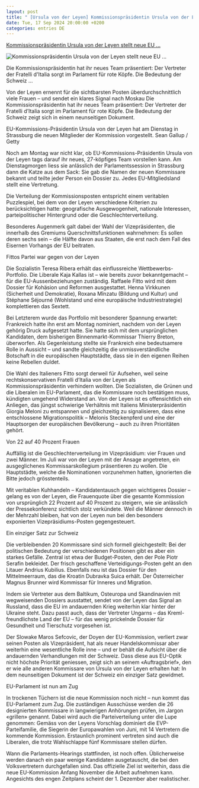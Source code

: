 ```yaml
---
layout: post
title: " [Ursula von der Leyen] Kommissionspräsidentin Ursula von der Leyen stellt neue EU ..."
date: Tue, 17 Sep 2024 20:00:00 +0200
categories: entries DE
---
```

[Kommissionspräsidentin Ursula von der Leyen stellt neue EU ...](https://www.nzz.ch/international/kommissionspraesidentin-ursula-von-der-leyen-stellt-neue-eu-kommission-vor-ld.1848762)

![Kommissionspräsidentin Ursula von der Leyen stellt neue EU ...](https://img.nzz.ch/2024/09/17/60237bdd-469e-49fa-b15c-0e0f30165f44.jpeg?width=1200&height=674&fit=bounds&quality=75&auto=webp&crop=7282,4096,x910,y1184&wmark=nzz)

Die Kommissionspräsidentin hat ihr neues Team präsentiert: Der Vertreter der Fratelli d'Italia sorgt im Parlament für rote Köpfe. Die Bedeutung der Schweiz ...

Von der Leyen ernennt für die sichtbarsten Posten überdurchschnittlich viele Frauen – und sendet ein klares Signal nach Moskau Die Kommissionspräsidentin hat ihr neues Team präsentiert: Der Vertreter der Fratelli d’Italia sorgt im Parlament für rote Köpfe. Die Bedeutung der Schweiz zeigt sich in einem neunseitigen Dokument.

EU-Kommissions-Präsidentin Ursula von der Leyen hat am Dienstag in Strassburg die neuen Mitglieder der Kommission vorgestellt. Sean Gallup / Getty

Noch am Montag war nicht klar, ob EU-Kommissions-Präsidentin Ursula von der Leyen tags darauf ihr neues, 27-köpfiges Team vorstellen kann. Am Dienstagmorgen liess sie anlässlich der Parlamentssession in Strassburg dann die Katze aus dem Sack: Sie gab die Namen der neuen Kommissare bekannt und teilte jeder Person ein Dossier zu. Jedes EU-Mitgliedsland stellt eine Vertretung.

Die Verteilung der Kommissionsposten entspricht einem veritablen Puzzlespiel, bei dem von der Leyen verschiedene Kriterien zu berücksichtigen hatte: geografische Ausgewogenheit, nationale Interessen, parteipolitischer Hintergrund oder die Geschlechterverteilung.

Besonderes Augenmerk galt dabei der Wahl der Vizepräsidenten, die innerhalb des Gremiums Querschnittsfunktionen wahrnehmen: Es sollen deren sechs sein – die Hälfte davon aus Staaten, die erst nach dem Fall des Eisernen Vorhangs der EU beitraten.

Fittos Partei war gegen von der Leyen

Die Sozialistin Teresa Ribera erhält das einflussreiche Wettbewerbs-Portfolio. Die Liberale Kaja Kallas ist – wie bereits zuvor bekanntgemacht – für die EU-Aussenbeziehungen zuständig. Raffaele Fitto wird mit dem Dossier für Kohäsion und Reformen ausgestattet. Henna Virkkunen (Sicherheit und Demokratie), Roxana Mînzatu (Bildung und Kultur) und Stéphane Séjourné (Wohlstand und eine europäische Industriestrategie) komplettieren das Sextett.

Bei Letzterem wurde das Portfolio mit besonderer Spannung erwartet: Frankreich hatte ihn erst am Montag nominiert, nachdem von der Leyen gehörig Druck aufgesetzt hatte. Sie hatte sich mit dem ursprünglichen Kandidaten, dem bisherigen Binnenmarkt-Kommissar Thierry Breton, überworfen. Als Gegenleistung stellte sie Frankreich eine bedeutsamere Rolle in Aussicht – und sandte gleichzeitig die unmissverständliche Botschaft in die europäischen Hauptstädte, dass sie in den eigenen Reihen keine Rebellen duldet.

Die Wahl des Italieners Fitto sorgt derweil für Aufsehen, weil seine rechtskonservativen Fratelli d’Italia von der Leyen als Kommissionspräsidentin verhindern wollten. Die Sozialisten, die Grünen und die Liberalen im EU-Parlament, das die Kommissare noch bestätigen muss, kündigten umgehend Widerstand an. Von der Leyen ist es offensichtlich ein Anliegen, das jüngst schwierige Verhältnis mit Italiens Ministerpräsidentin Giorgia Meloni zu entspannen und gleichzeitig zu signalisieren, dass eine entschlossene Migrationspolitik – Melonis Steckenpferd und eine der Hauptsorgen der europäischen Bevölkerung – auch zu ihren Prioritäten gehört.

Von 22 auf 40 Prozent Frauen

Auffällig ist die Geschlechterverteilung im Vizepräsidium: vier Frauen und zwei Männer. Im Juli war von der Leyen mit der Ansage angetreten, ein ausgeglichenes Kommissarskollegium präsentieren zu wollen. Die Hauptstädte, welche die Nominationen vorzunehmen hatten, ignorierten die Bitte jedoch grösstenteils.

Mit veritablen Kuhhandeln – Kandidatentausch gegen wichtigeres Dossier – gelang es von der Leyen, die Frauenquote über die gesamte Kommission von ursprünglich 22 Prozent auf 40 Prozent zu steigern, wie sie anlässlich der Pressekonferenz sichtlich stolz verkündete. Weil die Männer dennoch in der Mehrzahl bleiben, hat von der Leyen nun bei den besonders exponierten Vizepräsidiums-Posten gegengesteuert.

Ein einziger Satz zur Schweiz

Die verbleibenden 20 Kommissare sind sich formell gleichgestellt: Bei der politischen Bedeutung der verschiedenen Positionen gibt es aber ein starkes Gefälle. Zentral ist etwa der Budget-Posten, den der Pole Piotr Serafin bekleidet. Der frisch geschaffene Verteidigungs-Posten geht an den Litauer Andrius Kubilius. Ebenfalls neu ist das Dossier für den Mittelmeerraum, das die Kroatin Dubravka Suica erhält. Der Österreicher Magnus Brunner wird Kommissar für Inneres und Migration.

Indem sie Vertreter aus dem Baltikum, Osteuropa und Skandinavien mit wegweisenden Dossiers ausstattet, sendet von der Leyen das Signal an Russland, dass die EU im andauernden Krieg weiterhin klar hinter der Ukraine steht. Dazu passt auch, dass der Vertreter Ungarns – das Kreml-freundlichste Land der EU – für das wenig prickelnde Dossier für Gesundheit und Tierschutz vorgesehen ist.

Der Slowake Maros Sefcovic, der Doyen der EU-Kommission, verliert zwar seinen Posten als Vizepräsident, hat als neuer Handelskommissar aber weiterhin eine wesentliche Rolle inne – und er behält die Aufsicht über die andauernden Verhandlungen mit der Schweiz. Dass diese aus EU-Optik nicht höchste Priorität geniessen, zeigt sich an seinem «Auftragsbrief», den er wie alle anderen Kommissare von Ursula von der Leyen erhalten hat: In dem neunseitigen Dokument ist der Schweiz ein einziger Satz gewidmet.

EU-Parlament ist nun am Zug

In trockenen Tüchern ist die neue Kommission noch nicht – nun kommt das EU-Parlament zum Zug. Die zuständigen Ausschüsse werden die 26 designierten Kommissare in langwierigen Anhörungen prüfen, im Jargon «grillen» genannt. Dabei wird auch die Parteiverteilung unter die Lupe genommen: Gemäss von der Leyens Vorschlag dominiert die EVP-Parteifamilie, die Siegerin der Europawahlen von Juni, mit 14 Vertretern die kommende Kommission. Erstaunlich prominent vertreten sind auch die Liberalen, die trotz Wahlschlappe fünf Kommissare stellen dürfen.

Wann die Parlaments-Hearings stattfinden, ist noch offen. Üblicherweise werden danach ein paar wenige Kandidaten ausgetauscht, die bei den Volksvertretern durchgefallen sind. Das offizielle Ziel ist weiterhin, dass die neue EU-Kommission Anfang November die Arbeit aufnehmen kann. Angesichts des engen Zeitplans scheint der 1. Dezember aber realistischer.

